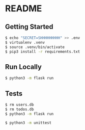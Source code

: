 # README

## Getting Started

```sh
$ echo "SECRET=SHHHHHHHHH" >> .env
$ virtualenv .venv
$ source .venv/bin/activate
$ pip3 install -r requirements.txt
```

## Run Locally

```sh
$ python3 -m flask run
```

## Tests

```sh
$ rm users.db
$ rm todos.db
$ python3 -m flask run
```

```sh
$ python3 -m unittest
```
